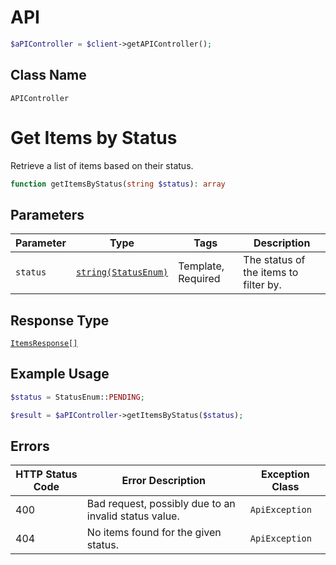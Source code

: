 # API

```php
$aPIController = $client->getAPIController();
```

## Class Name

`APIController`


# Get Items by Status

Retrieve a list of items based on their status.

```php
function getItemsByStatus(string $status): array
```

## Parameters

| Parameter | Type | Tags | Description |
|  --- | --- | --- | --- |
| `status` | [`string(StatusEnum)`](../../doc/models/status-enum.md) | Template, Required | The status of the items to filter by. |

## Response Type

[`ItemsResponse[]`](../../doc/models/items-response.md)

## Example Usage

```php
$status = StatusEnum::PENDING;

$result = $aPIController->getItemsByStatus($status);
```

## Errors

| HTTP Status Code | Error Description | Exception Class |
|  --- | --- | --- |
| 400 | Bad request, possibly due to an invalid status value. | `ApiException` |
| 404 | No items found for the given status. | `ApiException` |

